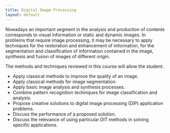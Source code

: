 ```yaml
---
title: Digital Image Processing
layout: default
---
```


Nowadays an important segment in the analysis and production of contents corresponds to visual information or static and dynamic images. In problems that require image processing, it may be necessary to apply techniques for the restoration and enhancement of information, for the segmentation and classification of information contained in the image, synthesis and fusion of images of different origin.

The methods and techniques reviewed in this course will allow the student:

- Apply classical methods to improve the quality of an image.
- Apply classical methods for image segmentation.
- Apply basic image analysis and synthesis processes.
- Combine pattern recognition techniques for image classification and analysis.
- Propose creative solutions to digital image processing (DIP) application problems.
- Discuss the performance of a proposed solution.
- Discuss the relevance of using particular DIT methods in solving specific applications.
